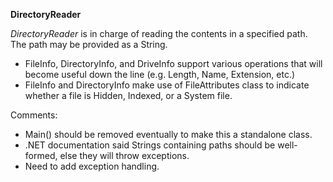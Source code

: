 **DirectoryReader**

*DirectoryReader* is in charge of reading the contents in a specified path.
The path may be provided as a String.

+ FileInfo, DirectoryInfo, and DriveInfo support various operations that will become useful down the line (e.g. Length, Name, Extension, etc.)
+ FileInfo and DirectoryInfo make use of FileAttributes class to indicate whether a file is Hidden, Indexed, or a System file. 

Comments:
+ Main() should be removed eventually to make this a standalone class.
+ .NET documentation said Strings containing paths should be well-formed, else they will throw exceptions.
+ Need to add exception handling.

